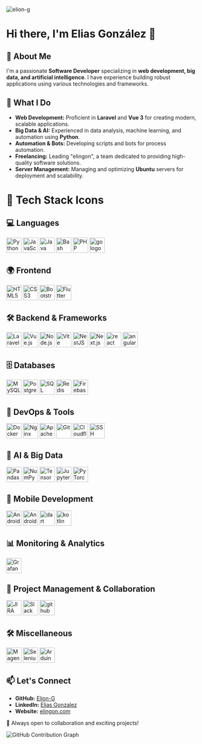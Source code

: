 <p align="left"> <img src="https://komarev.com/ghpvc/?username=elion-g&label=Profile%20views&color=0e75b6&style=flat" alt="elion-g" /> </p>

# Hi there, I'm Elias González 👋

## 🚀 About Me
I'm a passionate **Software Developer** specializing in **web development, big data, and artificial intelligence**. I have experience building robust applications using various technologies and frameworks.

## 💼 What I Do
- **Web Development:** Proficient in **Laravel** and **Vue 3** for creating modern, scalable applications.
- **Big Data & AI:** Experienced in data analysis, machine learning, and automation using **Python**.
- **Automation & Bots:** Developing scripts and bots for process automation.
- **Freelancing:** Leading "elingon", a team dedicated to providing high-quality software solutions.
- **Server Management:** Managing and optimizing **Ubuntu** servers for deployment and scalability.

# 🚀 Tech Stack Icons

## 💻 Languages
<div align="left">
  <img src="https://cdn.jsdelivr.net/gh/devicons/devicon/icons/python/python-original.svg" width="40" height="40" alt="Python" />
  <img src="https://cdn.jsdelivr.net/gh/devicons/devicon/icons/javascript/javascript-original.svg" width="40" height="40" alt="JavaScript" />
  <img src="https://cdn.jsdelivr.net/gh/devicons/devicon/icons/java/java-original.svg" width="40" height="40" alt="Java" />
  <img src="https://skillicons.dev/icons?i=bash" width="40" height="40" alt="Bash" />
  <img src="https://cdn.jsdelivr.net/gh/devicons/devicon/icons/php/php-original.svg" width="40" height="40" alt="PHP" />
  <img src="https://cdn.jsdelivr.net/gh/devicons/devicon/icons/go/go-original.svg" height="40" alt="go logo"  />
</div>

## 🌍 Frontend
<div align="left">
  <img src="https://cdn.jsdelivr.net/gh/devicons/devicon/icons/html5/html5-original.svg" width="40" height="40" alt="HTML5" />
  <img src="https://cdn.jsdelivr.net/gh/devicons/devicon/icons/css3/css3-original.svg" width="40" height="40" alt="CSS3" />
  <img src="https://cdn.jsdelivr.net/gh/devicons/devicon/icons/bootstrap/bootstrap-original.svg" width="40" height="40" alt="Bootstrap" />
  <img src="https://cdn.jsdelivr.net/gh/devicons/devicon/icons/flutter/flutter-original.svg" height="40" alt="Flutter" />
</div>

## 🛠 Backend & Frameworks
<div align="left">
  <img src="https://cdn.jsdelivr.net/gh/devicons/devicon/icons/laravel/laravel-original.svg" width="40" height="40" alt="Laravel" />
  <img src="https://cdn.jsdelivr.net/gh/devicons/devicon/icons/vuejs/vuejs-original.svg" width="40" height="40" alt="Vue.js" />
  <img src="https://cdn.simpleicons.org/nodedotjs/339933" width="40" height="40" alt="Node.js" />
  <img src="https://skillicons.dev/icons?i=vite" width="40" height="40" alt="Vite" />
  <img src="https://cdn.jsdelivr.net/gh/devicons/devicon/icons/nestjs/nestjs-original.svg" height="40" alt="NestJS" />
  <img src="https://cdn.jsdelivr.net/gh/devicons/devicon/icons/nextjs/nextjs-original.svg" height="40" alt="Next.js" />
  <img src="https://cdn.jsdelivr.net/gh/devicons/devicon/icons/react/react-original.svg" height="40" alt="react logo"  />
  <img src="https://cdn.jsdelivr.net/gh/devicons/devicon/icons/angularjs/angularjs-original.svg" height="40" alt="angularjs logo"  />
</div>

## 🗄️ Databases
<div align="left">
  <img src="https://cdn.jsdelivr.net/gh/devicons/devicon/icons/mysql/mysql-original.svg" width="40" height="40" alt="MySQL" />
  <img src="https://cdn.jsdelivr.net/gh/devicons/devicon/icons/postgresql/postgresql-original.svg" width="40" height="40" alt="PostgreSQL" />
  <img src="https://cdn.jsdelivr.net/gh/devicons/devicon/icons/microsoftsqlserver/microsoftsqlserver-plain.svg" width="40" height="40" alt="SQL Server" />
  <img src="https://cdn.jsdelivr.net/gh/devicons/devicon/icons/redis/redis-original.svg" height="40" alt="Redis" />
  <img src="https://cdn.jsdelivr.net/gh/devicons/devicon/icons/firebase/firebase-plain.svg" height="40" alt="Firebase" />
</div>

## 🔧 DevOps & Tools
<div align="left">
  <img src="https://cdn.simpleicons.org/docker/2496ED" width="40" height="40" alt="Docker" />
  <img src="https://cdn.simpleicons.org/nginx/009639" width="40" height="40" alt="Nginx" />
  <img src="https://cdn.simpleicons.org/apache/D22128" width="40" height="40" alt="Apache" />
  <img src="https://cdn.simpleicons.org/git/F05032" width="40" height="40" alt="Git" />
  <img src="https://cdn.simpleicons.org/cloudflare/F38020" width="40" height="40" alt="Cloudflare" />
  <img src="https://cdn.jsdelivr.net/gh/devicons/devicon/icons/ssh/ssh-original.svg" height="40" alt="SSH" />
</div>

## 🤖 AI & Big Data
<div align="left">
  <img src="https://cdn.jsdelivr.net/gh/devicons/devicon/icons/pandas/pandas-original.svg" width="40" height="40" alt="Pandas" />
  <img src="https://cdn.jsdelivr.net/gh/devicons/devicon/icons/numpy/numpy-original.svg" width="40" height="40" alt="NumPy" />
  <img src="https://cdn.simpleicons.org/tensorflow/FF6F00" width="40" height="40" alt="TensorFlow" />
  <img src="https://cdn.jsdelivr.net/gh/devicons/devicon/icons/jupyter/jupyter-original.svg" width="40" height="40" alt="Jupyter" />
  <img src="https://cdn.jsdelivr.net/gh/devicons/devicon/icons/pytorch/pytorch-original.svg" width="40" height="40" alt="PyTorch" />
</div>

## 📱 Mobile Development
<div align="left">
  <img src="https://cdn.jsdelivr.net/gh/devicons/devicon/icons/android/android-original.svg" height="40" alt="Android" />
  <img src="https://cdn.jsdelivr.net/gh/devicons/devicon/icons/androidstudio/androidstudio-original.svg" height="40" alt="Android Studio" />
  <img src="https://cdn.jsdelivr.net/gh/devicons/devicon/icons/dart/dart-original.svg" height="40" alt="dart logo"  />
  <img src="https://cdn.jsdelivr.net/gh/devicons/devicon/icons/kotlin/kotlin-original.svg" height="40" alt="kotlin logo"  />
</div>

## 📊 Monitoring & Analytics
<div align="left">
  <img src="https://cdn.jsdelivr.net/gh/devicons/devicon/icons/grafana/grafana-original.svg" height="40" alt="Grafana" />
</div>

## 💼 Project Management & Collaboration
<div align="left">
  <img src="https://cdn.jsdelivr.net/gh/devicons/devicon/icons/jira/jira-original.svg" height="40" alt="JIRA" />
  <img src="https://cdn.jsdelivr.net/gh/devicons/devicon/icons/slack/slack-original.svg" height="40" alt="Slack" />
  <img src="https://skillicons.dev/icons?i=github" height="40" alt="github logo"  />
</div>

## 🛠 Miscellaneous
<div align="left">
  <img src="https://cdn.jsdelivr.net/gh/devicons/devicon/icons/magento/magento-original.svg" height="40" alt="Magento" />
  <img src="https://cdn.jsdelivr.net/gh/devicons/devicon/icons/selenium/selenium-original.svg" height="40" alt="Selenium" />
  <img src="https://cdn.jsdelivr.net/gh/devicons/devicon/icons/arduino/arduino-original.svg" height="40" alt="Arduino" />
</div>

## 📫 Let's Connect
- **GitHub:** [Elion-G](https://github.com/Elion-G)
- **LinkedIn:** [Elias Gonzalez](https://www.linkedin.com/in/elias-gonzález-a9a967205)
- **Website:** [elingon.com](https://elingon.com)

📌 Always open to collaboration and exciting projects!

![GitHub Contribution Graph](https://github-readme-activity-graph.vercel.app/graph?username=Elion-G&theme=react)
